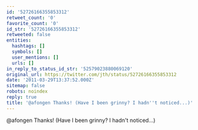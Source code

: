 ```yaml
---
id: '52726166355853312'
retweet_count: '0'
favorite_count: '0'
id_str: '52726166355853312'
retweeted: false
entities:
  hashtags: []
  symbols: []
  user_mentions: []
  urls: []
in_reply_to_status_id_str: '52579023880069120'
original_url: https://twitter.com/jth/status/52726166355853312
date: '2011-03-29T13:37:52.000Z'
sitemap: false
robots: noindex
reply: true
title: '@afongen Thanks! (Have I been grinny? I hadn''t noticed...)'
---
```


@afongen Thanks! (Have I been grinny? I hadn't noticed...)